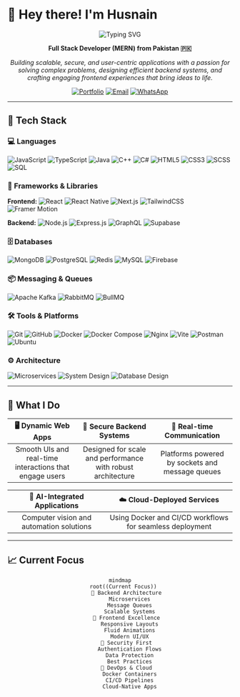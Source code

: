 # 👋 Hey there! I'm Husnain

<div align="center">

![Typing SVG](https://readme-typing-svg.herokuapp.com?font=Fira+Code&size=30&pause=1000&color=6366F1&center=true&vCenter=true&width=600&lines=Full+Stack+Developer;MERN+Stack+Specialist;From+Pakistan+🇵🇰;Building+Scalable+Solutions)

**Full Stack Developer (MERN) from Pakistan 🇵🇰**

*Building scalable, secure, and user-centric applications with a passion for solving complex problems, designing efficient backend systems, and crafting engaging frontend experiences that bring ideas to life.*

[![Portfolio](https://img.shields.io/badge/Portfolio-Coming_Soon-blue?style=for-the-badge&logo=safari&logoColor=white)](https://github.com/hux-x)
[![Email](https://img.shields.io/badge/Email-husnainiqbal577@gmail.com-red?style=for-the-badge&logo=gmail&logoColor=white)](mailto:husnainiqbal577@gmail.com)
[![WhatsApp](https://img.shields.io/badge/WhatsApp-+923424136198-25D366?style=for-the-badge&logo=whatsapp&logoColor=white)](https://wa.me/923424136198)

</div>

--- 

## 🔧 Tech Stack

### 💻 Languages
![JavaScript](https://img.shields.io/badge/JavaScript-F7DF1E?style=for-the-badge&logo=javascript&logoColor=black)
![TypeScript](https://img.shields.io/badge/TypeScript-007ACC?style=for-the-badge&logo=typescript&logoColor=white)
![Java](https://img.shields.io/badge/Java-ED8B00?style=for-the-badge&logo=openjdk&logoColor=white)
![C++](https://img.shields.io/badge/C++-00599C?style=for-the-badge&logo=c%2B%2B&logoColor=white)
![C#](https://img.shields.io/badge/C%23-239120?style=for-the-badge&logo=c-sharp&logoColor=white)
![HTML5](https://img.shields.io/badge/HTML5-E34F26?style=for-the-badge&logo=html5&logoColor=white)
![CSS3](https://img.shields.io/badge/CSS3-1572B6?style=for-the-badge&logo=css3&logoColor=white)
![SCSS](https://img.shields.io/badge/SCSS-CC6699?style=for-the-badge&logo=sass&logoColor=white)
![SQL](https://img.shields.io/badge/SQL-316192?style=for-the-badge&logo=postgresql&logoColor=white)

### 🧰 Frameworks & Libraries

**Frontend:**
![React](https://img.shields.io/badge/React-20232A?style=for-the-badge&logo=react&logoColor=61DAFB)
![React Native](https://img.shields.io/badge/React_Native-20232A?style=for-the-badge&logo=react&logoColor=61DAFB)
![Next.js](https://img.shields.io/badge/Next.js-000000?style=for-the-badge&logo=next.js&logoColor=white)
![TailwindCSS](https://img.shields.io/badge/Tailwind_CSS-38B2AC?style=for-the-badge&logo=tailwind-css&logoColor=white)
![Framer Motion](https://img.shields.io/badge/Framer_Motion-0055FF?style=for-the-badge&logo=framer&logoColor=white)

**Backend:**
![Node.js](https://img.shields.io/badge/Node.js-43853D?style=for-the-badge&logo=node.js&logoColor=white)
![Express.js](https://img.shields.io/badge/Express.js-404D59?style=for-the-badge&logo=express&logoColor=white)
![GraphQL](https://img.shields.io/badge/GraphQL-E10098?style=for-the-badge&logo=graphql&logoColor=white)
![Supabase](https://img.shields.io/badge/Supabase-3ECF8E?style=for-the-badge&logo=supabase&logoColor=white)

### 🗄️ Databases
![MongoDB](https://img.shields.io/badge/MongoDB-4EA94B?style=for-the-badge&logo=mongodb&logoColor=white)
![PostgreSQL](https://img.shields.io/badge/PostgreSQL-316192?style=for-the-badge&logo=postgresql&logoColor=white)
![Redis](https://img.shields.io/badge/Redis-DC382D?style=for-the-badge&logo=redis&logoColor=white)
![MySQL](https://img.shields.io/badge/MySQL-00000F?style=for-the-badge&logo=mysql&logoColor=white)
![Firebase](https://img.shields.io/badge/Firebase-039BE5?style=for-the-badge&logo=firebase&logoColor=white)

### 📦 Messaging & Queues
![Apache Kafka](https://img.shields.io/badge/Apache_Kafka-231F20?style=for-the-badge&logo=apache-kafka&logoColor=white)
![RabbitMQ](https://img.shields.io/badge/RabbitMQ-FF6600?style=for-the-badge&logo=rabbitmq&logoColor=white)
![BullMQ](https://img.shields.io/badge/BullMQ-FF4444?style=for-the-badge&logo=bull&logoColor=white)

### 🛠️ Tools & Platforms
![Git](https://img.shields.io/badge/Git-F05032?style=for-the-badge&logo=git&logoColor=white)
![GitHub](https://img.shields.io/badge/GitHub-100000?style=for-the-badge&logo=github&logoColor=white)
![Docker](https://img.shields.io/badge/Docker-2496ED?style=for-the-badge&logo=docker&logoColor=white)
![Docker Compose](https://img.shields.io/badge/Docker_Compose-2496ED?style=for-the-badge&logo=docker&logoColor=white)
![Nginx](https://img.shields.io/badge/Nginx-009639?style=for-the-badge&logo=nginx&logoColor=white)
![Vite](https://img.shields.io/badge/Vite-646CFF?style=for-the-badge&logo=vite&logoColor=white)
![Postman](https://img.shields.io/badge/Postman-FF6C37?style=for-the-badge&logo=postman&logoColor=white)
![Ubuntu](https://img.shields.io/badge/Ubuntu-E95420?style=for-the-badge&logo=ubuntu&logoColor=white)

### ⚙️ Architecture
![Microservices](https://img.shields.io/badge/Microservices-FF6B6B?style=for-the-badge&logo=microservices&logoColor=white)
![System Design](https://img.shields.io/badge/System_Design-4ECDC4?style=for-the-badge&logo=systemdesign&logoColor=white)
![Database Design](https://img.shields.io/badge/Database_Design-45B7D1?style=for-the-badge&logo=database&logoColor=white)

---

## 🚀 What I Do

<div align="center">

| 🖥️ **Dynamic Web Apps** | 🔐 **Secure Backend Systems** | 📡 **Real-time Communication** |
|:---:|:---:|:---:|
| Smooth UIs and real-time interactions that engage users | Designed for scale and performance with robust architecture | Platforms powered by sockets and message queues |

| 🤖 **AI-Integrated Applications** | ☁️ **Cloud-Deployed Services** |
|:---:|:---:|
| Computer vision and automation solutions | Using Docker and CI/CD workflows for seamless deployment |

</div>

---

## 📈 Current Focus

<div align="center">

```mermaid
mindmap
  root((Current Focus))
    🧱 Backend Architecture
      Microservices
      Message Queues
      Scalable Systems
    🎨 Frontend Excellence
      Responsive Layouts
      Fluid Animations
      Modern UI/UX
    🔐 Security First
      Authentication Flows
      Data Protection
      Best Practices
    🐳 DevOps & Cloud
      Docker Containers
      CI/CD Pipelines
      Cloud-Native Apps
